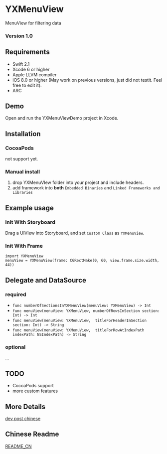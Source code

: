 # YXMenuView

MenuView for filtering data

### Version 1.0

## Requirements
* Swift 2.1
* Xcode 6 or higher
* Apple LLVM compiler
* iOS 8.0 or higher (May work on previous versions, just did not testit. Feel free to edit it).
* ARC

## Demo

Open and run the YXMenuViewDemo project in Xcode.

## Installation

### CocoaPods

not support yet.

### Manual install

1. drop YXMenuVIew folder into your project and include headers.
2. add framework into **both** `Embedded Binaries` and `Linked Frameworks and Libraries`


## Example usage

### Init With Storyboard

Drag a UIVIew into Storyboard, and set  `Custom Class` as `YXMenuView`.

### Init With Frame
```
import YXMenuView
menuView = YXMenuView(frame: CGRectMake(0, 60, view.frame.size.width, 44))
```

## Delegate and DataSource

### required

* `func numberOfSectionsInYXMenuView(menuView: YXMenuView) -> Int`
* `func menuView(menuView: YXMenuView, numberOfRowsInSection section: Int) -> Int`
* `func menuView(menuView: YXMenuView,  titleForHeaderInSection section: Int) -> String`
* `func menuView(menuView: YXMenuView,  titleForRowAtIndexPath indexPath: NSIndexPath) -> String`

### optional

...


## TODO

* CocoaPods support
* more custom features


## More Details

[dev post chinese](https://blog.windisco.com/yxmenuview/)

## Chinese Readme

[README_CN](./README_CN.md)